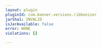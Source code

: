 ```yaml
---
layout: plugin
pluginId: com.banner.versions.ribbonizer
jarSha1: INVALID
isJarAvailable: false
error: NONE
violations: []

---
```

